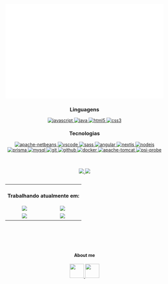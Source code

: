 <div align="center">
	<a href="https://resume.github.io/?DexDevLab">
		<img src="src/banner.svg" width="1000" height="300"/>
    </a>
<div>
<div align="center">
	<h3>Linguagens</h3>
	<a href="https://developer.mozilla.org/en-US/docs/Web/JavaScript">
        <img 
			width="45em"
  			height="45em"
			src="https://cdn.jsdelivr.net/gh/devicons/devicon/icons/javascript/javascript-original.svg" 
			alt="javascript"/>
    	</a>
    <a href="https://www.java.com">
        <img 
			width="45em"
  			height="45em"
			src="https://www.svgrepo.com/show/184143/java.svg" 
			alt="java"/>
    	</a>
	<a href="https://developer.mozilla.org/pt-BR/docs/Web/HTML">
        <img
			width="45em"
  			height="45em"
			src="https://cdn.jsdelivr.net/gh/devicons/devicon/icons/html5/html5-plain.svg" 
			alt="html5"/>
    </a>
    <a href="https://developer.mozilla.org/pt-BR/docs/Web/CSS">
    	<img 
			width="45em"
  			height="45em"
			src="https://cdn.jsdelivr.net/gh/devicons/devicon/icons/css3/css3-plain.svg" 
			alt="css3"/>
    </a>
	<br>
	<h3>Tecnologias</h3>
	<a href="https://netbeans.apache.org">
		<img 
			width="45em"
  			height="45em"
			src="https://upload.wikimedia.org/wikipedia/commons/thumb/9/98/Apache_NetBeans_Logo.svg/640px-Apache_NetBeans_Logo.svg.png" 
			alt="apache-netbeans"/>
	</a>
    <a href="https://code.visualstudio.com/">
        <img 
			width="45em"
  			height="45em"
			src="https://cdn.jsdelivr.net/gh/devicons/devicon/icons/vscode/vscode-original.svg" 
			alt="vscode" />
    </a>
    <a href="https://sass-lang.com">
        <img 
			width="45em"
  			height="45em"
			src="https://www.svgrepo.com/show/349502/sass.svg" 
			alt="sass"/>
    </a>
    <a href="https://angular.io">
    	<img 
			width="45em"
  			height="45em"
			src="https://www.svgrepo.com/show/353396/angular-icon.svg" 
			alt="angular"/>
    </a>
    <a href="https://nextjs.org/">
    	<img 
			width="45em"
  			height="45em"
			src="https://www.rlogical.com/wp-content/uploads/2021/08/Rlogical-Blog-Images-thumbnail.png" 
			alt="nextjs"/>
    </a>
    <a href="https://nodejs.org">
        <img 
			width="45em"
  			height="45em"
			src="https://cdn.jsdelivr.net/gh/devicons/devicon/icons/nodejs/nodejs-original.svg" 
			alt="nodejs"/>
    </a>
    <a href="https://www.prisma.io">
        <img 
			width="45em"
  			height="45em"
			src="https://cdn.changelog.com/uploads/icons/topics/3L8/icon_large.png?v=63693703596" 
			alt="prisma"/>
    </a>
    <a href="https://www.mysql.com">
        <img 
			width="45em"
  			height="45em"
			src="https://styles.redditmedia.com/t5_2qm6k/styles/communityIcon_dhjr6guc03x51.png" 
			alt="mysql"/>
    </a>
    <a href="https://git-scm.com/">
        <img 
			width="45em"
  			height="45em"
			src="https://cdn.jsdelivr.net/gh/devicons/devicon/icons/git/git-original.svg" 
			alt="git"/>
    </a>
    <a href="https://github.com">
        <img 
			width="45em"
  			height="45em"
			src="https://www.svgrepo.com/show/94698/github.svg" 
			alt="github"/>
    </a>
    <a href="https://www.docker.com">
        <img 
			width="45em"
  			height="45em"
			src="https://www.svgrepo.com/show/353659/docker-icon.svg" 
			alt="docker"/>
    </a>
	<a href="https://tomcat.apache.org">
        <img 
			width="45em"
  			height="45em"
			src="https://www.svgrepo.com/show/354454/tomcat.svg" 
			alt="apache-tomcat"/>
    </a>
	<a href="https://github.com/psi-probe/psi-probe">
        <img 
			width="45em"
  			height="45em"
			src="https://psi-probe.github.io/psi-probe/images/psi-probe-banner.jpg" 
			alt="psi-probe"/>
	</a>
<div>
<br><br>
<br>
<div align="center">
<a href="https://github.com/dexdevlab">
    <img 
		height="150em"
		src="https://github-readme-stats.vercel.app/api?username=dexdevlab&show_icons=true&include_all_commits=true&count_private=true&bg_color=30,10041f,83708c&title_color=fff&text_color=fff"/>
</a>
<a href="https://github.com/dexdevlab">
    <img 
		height="150em"
		src="https://github-readme-stats.vercel.app/api/top-langs/?username=dexdevlab&show_icons=true&include_all_commits=true&count_private=true&layout=compact&bg_color=30,83708c,10041f&title_color=fff&text_color=fff"/>
</a>
</div>
<div align="center">
<br>
	<table>
		<tr>
			<th colspan=2>
			<h3>Trabalhando atualmente em:</h3>
		</th>
		</tr>
		<tr>
			<td align="center">
			<a href="https://github.com/DexDevLab/flem-ppe-frontend">
    <img 
		height="120em"
		src="https://github-readme-stats.vercel.app/api/pin/?username=DexDevLab&repo=flem-ppe-frontend&bg_color=30,5f5066,10041f&title_color=000&text_color=fff"/>
				</a></td>
			<td align="center">
			<a href="https://github.com/DexDevLab/flem-ppe-backend">
    <img 
		height="120em"
		src="https://github-readme-stats.vercel.app/api/pin/?username=DexDevLab&repo=flem-ppe-backend&bg_color=30,5f5066,10041f&title_color=000&text_color=fff"/>
</a></td>
		</tr>
		<tr>
			<td align="center">
			<a href="https://github.com/DexDevLab/flem-bd-dominio-api">
    <img 
		height="120em"
		src="https://github-readme-stats.vercel.app/api/pin/?username=DexDevLab&repo=flem-bd-dominio-api&bg_color=30,5f5066,10041f&title_color=000&text_color=fff"/>
				</a></td>
				<td align="center">
			<a href="https://github.com/DexDevLab/dcl-auth-api">
    <img 
		height="100em"
		src="https://github-readme-stats.vercel.app/api/pin/?username=DexDevLab&repo=dcl-auth-api&bg_color=30,5f5066,10041f&title_color=000&text_color=fff"/>
			</a></td>
		</tr>
	</table>
</div>
<br><br><br><br>
<h4>About me</h4>
<div align="center">
    	<a href="https://www.instagram.com/ei_dex/">
    	<img 
		width="45em"
  		height="45em"
		src="https://www.svgrepo.com/show/111199/instagram.svg" />
	</a>
	<a href="https://www.linkedin.com/in/daniel-augusto-almeida/">
    	<img 
		width="45em"
  		height="45em"
		src="https://www.svgrepo.com/show/205292/linkedin.svg" />
	</a>
</div>
<!-- Version:
v4.3.1.220325 -->